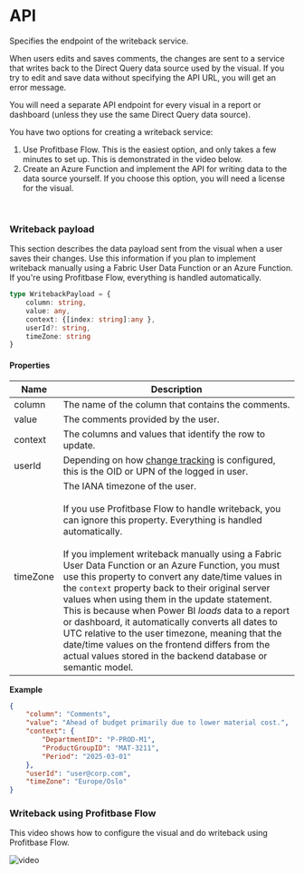 # API

Specifies the endpoint of the writeback service.

When users edits and saves comments, the changes are sent to a service that writes back to the Direct Query data source used by the visual. If you try to edit and save data without specifying the API URL, you will get an error message.  

You will need a separate API endpoint for every visual in a report or dashboard (unless they use the same Direct Query data source).  

You have two options for creating a writeback service:  
1) Use Profitbase Flow. This is the easiest option, and only takes a few minutes to set up. This is demonstrated in the video below.
2) Create an Azure Function and implement the API for writing data to the data source yourself. If you choose this option, you will need a license for the visual.

<br/>

### Writeback payload
This section describes the data payload sent from the visual when a user saves their changes. Use this information if you plan to implement writeback manually using a Fabric User Data Function or an Azure Function. If you're using Profitbase Flow, everything is handled automatically.  

```typescript
type WritebackPayload = {
    column: string,
    value: any,
    context: {[index: string]:any },
    userId?: string,
    timeZone: string 
}
```

#### Properties
| Name         | Description                    |
|--------------|--------------------------------|
| column       | The name of the column that contains the comments. |
| value        | The comments provided by the user.                 |
| context      | The columns and values that identify the row to update. |
| userId       | Depending on how [change tracking](./change-tracking.md) is configured, this is the OID or UPN of the logged in user.|
| timeZone     | The IANA timezone of the user. <br/><br/> If you use Profitbase Flow to handle writeback, you can ignore this property. Everything is handled automatically.<br/><br/>If you implement writeback manually using a Fabric User Data Function or an Azure Function, you must use this property to convert any date/time values in the `context` property back to their original server values when using them in the update statement. This is because when Power BI _loads_ data to a report or dashboard, it automatically converts all dates to UTC relative to the user timezone, meaning that the date/time values on the frontend differs from the actual values stored in the  backend database or semantic model. |

**Example**
```json
{
    "column": "Comments",
    "value": "Ahead of budget primarily due to lower material cost.",
    "context": {
        "DepartmentID": "P-PROD-M1",
        "ProductGroupID": "MAT-3211",
        "Period": "2025-03-01"
    },
    "userId": "user@corp.com",
    "timeZone": "Europe/Oslo"
}

```

### Writeback using Profitbase Flow  
This video shows how to configure the visual and do writeback using Profitbase Flow.

![video](https://www.youtube.com/watch?v=PAAViWwxLdA)